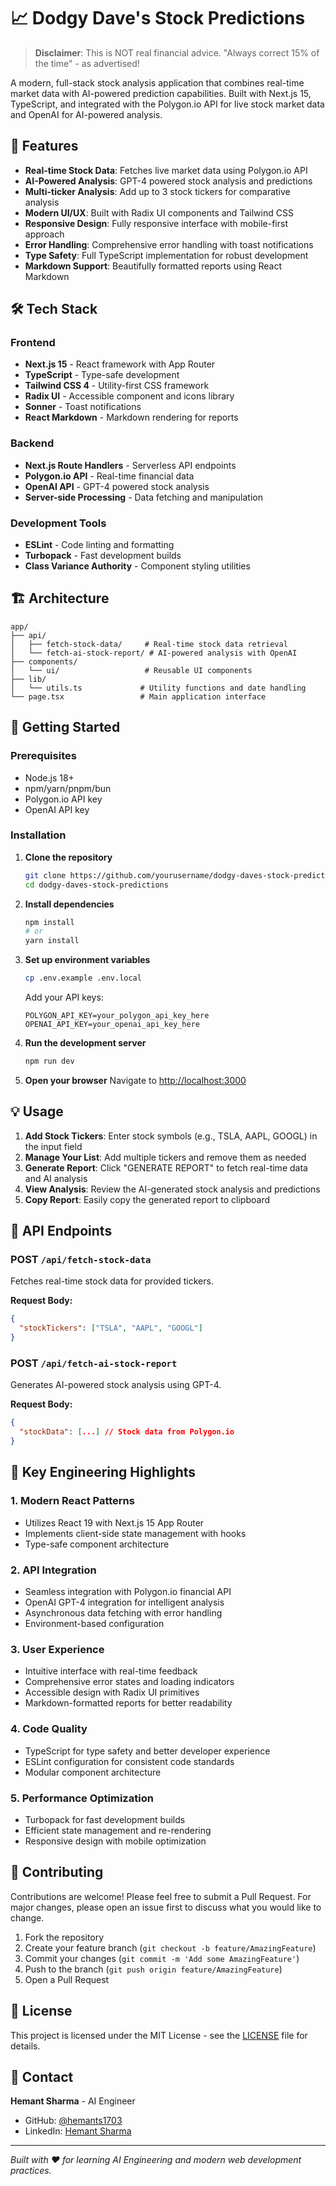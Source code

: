 # 📈 Dodgy Dave's Stock Predictions

> **Disclaimer**: This is NOT real financial advice. "Always correct 15% of the time" - as advertised!

A modern, full-stack stock analysis application that combines real-time market data with AI-powered prediction capabilities. Built with Next.js 15, TypeScript, and integrated with the Polygon.io API for live stock market data and OpenAI for AI-powered analysis.

## 🚀 Features

- **Real-time Stock Data**: Fetches live market data using Polygon.io API
- **AI-Powered Analysis**: GPT-4 powered stock analysis and predictions
- **Multi-ticker Analysis**: Add up to 3 stock tickers for comparative analysis
- **Modern UI/UX**: Built with Radix UI components and Tailwind CSS
- **Responsive Design**: Fully responsive interface with mobile-first approach
- **Error Handling**: Comprehensive error handling with toast notifications
- **Type Safety**: Full TypeScript implementation for robust development
- **Markdown Support**: Beautifully formatted reports using React Markdown

## 🛠️ Tech Stack

### Frontend
- **Next.js 15** - React framework with App Router
- **TypeScript** - Type-safe development
- **Tailwind CSS 4** - Utility-first CSS framework
- **Radix UI** - Accessible component and icons library
- **Sonner** - Toast notifications
- **React Markdown** - Markdown rendering for reports

### Backend
- **Next.js Route Handlers** - Serverless API endpoints
- **Polygon.io API** - Real-time financial data
- **OpenAI API** - GPT-4 powered stock analysis
- **Server-side Processing** - Data fetching and manipulation

### Development Tools
- **ESLint** - Code linting and formatting
- **Turbopack** - Fast development builds
- **Class Variance Authority** - Component styling utilities

## 🏗️ Architecture

```
app/
├── api/
│   ├── fetch-stock-data/     # Real-time stock data retrieval
│   └── fetch-ai-stock-report/ # AI-powered analysis with OpenAI
├── components/
│   └── ui/                   # Reusable UI components
├── lib/
│   └── utils.ts             # Utility functions and date handling
└── page.tsx                 # Main application interface
```

## 🚀 Getting Started

### Prerequisites
- Node.js 18+ 
- npm/yarn/pnpm/bun
- Polygon.io API key
- OpenAI API key

### Installation

1. **Clone the repository**
   ```bash
   git clone https://github.com/yourusername/dodgy-daves-stock-predictions.git
   cd dodgy-daves-stock-predictions
   ```

2. **Install dependencies**
   ```bash
   npm install
   # or
   yarn install
   ```

3. **Set up environment variables**
   ```bash
   cp .env.example .env.local
   ```
   Add your API keys:
   ```
   POLYGON_API_KEY=your_polygon_api_key_here
   OPENAI_API_KEY=your_openai_api_key_here
   ```

4. **Run the development server**
   ```bash
   npm run dev
   ```

5. **Open your browser**
   Navigate to [http://localhost:3000](http://localhost:3000)

## 💡 Usage

1. **Add Stock Tickers**: Enter stock symbols (e.g., TSLA, AAPL, GOOGL) in the input field
2. **Manage Your List**: Add multiple tickers and remove them as needed
3. **Generate Report**: Click "GENERATE REPORT" to fetch real-time data and AI analysis
4. **View Analysis**: Review the AI-generated stock analysis and predictions
5. **Copy Report**: Easily copy the generated report to clipboard

## 🔧 API Endpoints

### POST `/api/fetch-stock-data`
Fetches real-time stock data for provided tickers.

**Request Body:**
```json
{
  "stockTickers": ["TSLA", "AAPL", "GOOGL"]
}
```

### POST `/api/fetch-ai-stock-report`
Generates AI-powered stock analysis using GPT-4.

**Request Body:**
```json
{
  "stockData": [...] // Stock data from Polygon.io
}
```

## 🎯 Key Engineering Highlights

### 1. **Modern React Patterns**
- Utilizes React 19 with Next.js 15 App Router
- Implements client-side state management with hooks
- Type-safe component architecture

### 2. **API Integration**
- Seamless integration with Polygon.io financial API
- OpenAI GPT-4 integration for intelligent analysis
- Asynchronous data fetching with error handling
- Environment-based configuration

### 3. **User Experience**
- Intuitive interface with real-time feedback
- Comprehensive error states and loading indicators
- Accessible design with Radix UI primitives
- Markdown-formatted reports for better readability

### 4. **Code Quality**
- TypeScript for type safety and better developer experience
- ESLint configuration for consistent code standards
- Modular component architecture

### 5. **Performance Optimization**
- Turbopack for fast development builds
- Efficient state management and re-rendering
- Responsive design with mobile optimization

## 🤝 Contributing

Contributions are welcome! Please feel free to submit a Pull Request. For major changes, please open an issue first to discuss what you would like to change.

1. Fork the repository
2. Create your feature branch (`git checkout -b feature/AmazingFeature`)
3. Commit your changes (`git commit -m 'Add some AmazingFeature'`)
4. Push to the branch (`git push origin feature/AmazingFeature`)
5. Open a Pull Request

## 📄 License

This project is licensed under the MIT License - see the [LICENSE](LICENSE) file for details.

## 📧 Contact

**Hemant Sharma** - AI Engineer

- GitHub: [@hemants1703](https://github.com/hemants1703)
- LinkedIn: [Hemant Sharma](https://www.linkedin.com/in/hemants1703/)

---

*Built with ❤️ for learning AI Engineering and modern web development practices.*
